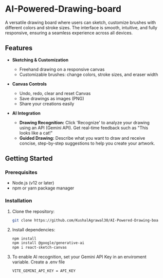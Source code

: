 # AI-Powered-Drawing-board

A versatile drawing board where users can sketch, customize brushes with different colors and stroke sizes. The interface is smooth, intuitive, and fully responsive, ensuring a seamless experience across all devices.

## Features

- **Sketching & Customization**
  - Freehand drawing on a responsive canvas
  - Customizable brushes: change colors, stroke sizes, and eraser width

- **Canvas Controls**
  - Undo, redo, clear and reset Canvas
  - Save drawings as images (PNG)
  - Share your creations easily

- **AI Integration**
  - **Drawing Recognition:** Click 'Recognize' to analyze your drawing using an API (Gemini API). Get real-time feedback such as "This looks like a cat!"
  - **Guided Drawing:** Describe what you want to draw and receive concise, step-by-step suggestions to help you create your artwork.

## Getting Started

### Prerequisites

- Node.js (v12 or later)
- npm or yarn package manager

### Installation

1. Clone the repository:
   ```bash
   git clone https://github.com/KushalAgrawal30/AI-Powered-Drawing-board.git

2. Install dependencies:
    ```bash
    npm install
    npm install @google/generative-ai
    npm i react-sketch-canvas

3. To enable AI recognition, set your Gemini API Key in an enviroment variable. Create a .env file
    ```bash
    VITE_GEMINI_API_KEY = API_KEY
